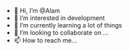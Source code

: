 - 👋 Hi, I’m @Alam
- 👀 I’m interested in development
- 🌱 I’m currently learning a lot of things
- 💞️ I’m looking to collaborate on ...
- 📫 How to reach me...

<!---
Alam005/Alam005 is a ✨ special ✨ repository because its `README.md` (this file) appears on your GitHub profile.
You can click the Preview link to take a look at your changes.
--->
